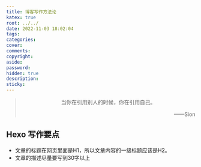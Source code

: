 ```yaml
---
title: 博客写作方法论
katex: true
root: ../../
date: 2022-11-03 18:02:04
tags:
categories:
cover:
comments:
copyright:
aside:
password:
hidden: true
description:
sticky:
---
```


> <center>当你在引用别人的时候，你在引用自己。</center>
> <p align="right">——Sion</p>
>

## Hexo 写作要点

* 文章的标题在网页里面是H1，所以文章内容的一级标题应该是H2。
* 文章的描述尽量要写到30字以上
